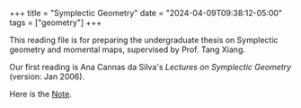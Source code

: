 +++
title = "Symplectic Geometry"
date = "2024-04-09T09:38:12-05:00"
tags = ["geometry"]
+++

This reading file is for preparing the undergraduate thesis on Symplectic geometry and momental maps, supervised by Prof. Tang Xiang.

Our first reading is Ana Cannas da Silva's *Lectures on Symplectic Geometry* (version: Jan 2006).

Here is the [Note](/pdfs/Symplectic.pdf).